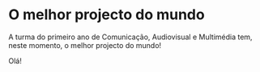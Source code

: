 # O melhor projecto do mundo

A turma do primeiro ano de Comunicação, Audiovisual e Multimédia tem, neste momento, o melhor projecto do mundo!

Olá!
